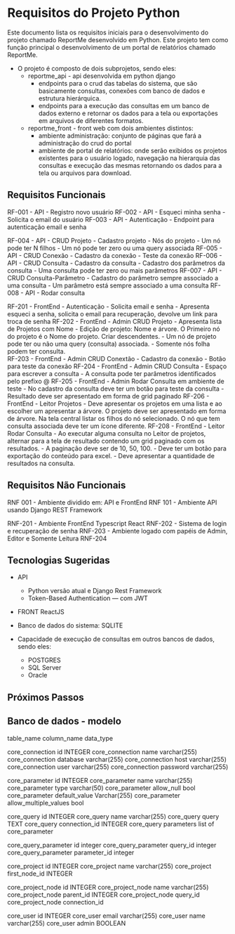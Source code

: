 # Requisitos do Projeto Python

Este documento lista os requisitos iniciais para o desenvolvimento do projeto chamado ReportMe desenvolvido em Python.
Este projeto tem como função principal o desenvolvimento de um portal de relatórios chamado ReportMe. 
- O projeto é composto de dois subprojetos, sendo eles:
    - reportme_api - api desenvolvida em python django 
        - endpoints para o crud das tabelas do sistema, que são basicamente consultas, conexões com banco de dados e estrutura hierárquica.
        - endpoints para a execução das consultas em um banco de dados externo e retornar os dados para a tela ou exportações em arquivos de diferentes formatos.
    - reportme_front - front web com dois ambientes distintos:
        - ambiente administração: conjunto de páginas que fará a administração do crud do portal
        - ambiente de portal de relatórios: onde serão exibidos os projetos existentes para o usuário logado, navegação na hierarquia das consultas e execução das mesmas retornando os dados para a tela ou arquivos para download.

## Requisitos Funcionais

RF-001 - API - Registro novo usuário
RF-002 - API - Esqueci minha senha
    - Solicita o email do usuário
RF-003 - API - Autenticação 
    - Endpoint para autenticação email e senha

RF-004 - API - CRUD Projeto
    - Cadastro projeto
    - Nós do projeto
    - Um nó pode ter N filhos
    - Um nó pode ter zero ou uma query associada
RF-005 - API - CRUD Conexão
    - Cadastro da conexão
    - Teste da conexão
RF-006 - API - CRUD Consulta
    - Cadastro da consulta
    - Cadastro dos parâmetros da consulta
    - Uma consulta pode ter zero ou mais parâmetros
RF-007 - API - CRUD Consulta-Parâmetro
    - Cadastro do parâmetro sempre associado a uma consulta
    - Um parâmetro está sempre associado a uma consulta
RF-008 - API - Rodar consulta
    


RF-201 - FrontEnd - Autenticação
    - Solicita email e senha
    - Apresenta esqueci a senha, solicita o email para recuperação, devolve um link para troca de senha
RF-202 - FrontEnd - Admin CRUD Projeto
    - Apresenta lista de Projetos com Nome
    - Edição de projeto: Nome e árvore. O Primeiro nó do projeto é o Nome do projeto. Criar descendentes.
    - Um nó de projeto pode ter ou não uma query (consulta) associada. 
    - Somente nós folha podem ter consulta.  
RF-203 - FrontEnd - Admin CRUD Conextão
    - Cadastro da conexão
    - Botão para teste da conexão
RF-204 - FrontEnd - Admin CRUD Consulta
    - Espaço para escrever a consulta
    - A consulta pode ter parâmetros identificados pelo prefixo @
RF-205 - FrontEnd - Admin Rodar Consulta em ambiente de teste
    - No cadastro da consulta deve ter um botão para teste da consulta
    - Resultado deve ser apresentado em forma de grid paginado
RF-206 - FrontEnd - Leitor Projetos
    - Deve apresentar os projetos em uma lista e ao escolher um apresentar a árvore. O projeto deve ser apresentado em forma de árvore. Na tela central listar os filhos do nó selecionado. O nó que tem consulta associada deve ter um ícone diferente.
RF-208 - FrontEnd - Leitor Rodar Consulta
    - Ao executar alguma consulta no Leitor de projetos, alternar para a tela de resultado contendo um grid paginado com os resultados.
    - A paginação deve ser de 10, 50, 100.
    - Deve ter um botão para exportação do conteúdo para excel.
    - Deve apresentar a quantidade de resultados na consulta.




## Requisitos Não Funcionais
RNF 001 - Ambiente dividido em: API e FrontEnd
RNF 101 - Ambiente API usando Django REST Framework

RNF-201 - Ambiente FrontEnd Typescript React
RNF-202 - Sistema de login e recuperação de senha
RNF-203 - Ambiente logado com papéis de Admin, Editor e Somente Leitura
RNF-204


## Tecnologias Sugeridas
- API
    - Python versão atual e Django Rest Framework
    - Token-Based Authentication — com JWT
- FRONT
    ReactJS

- Banco de dados do sistema: SQLITE
- Capacidade de execução de consultas em outros bancos de dados, sendo eles:
    - POSTGRES
    - SQL Server
    - Oracle

## Próximos Passos


## Banco de dados - modelo

table_name	column_name	data_type

core_connection	id	INTEGER
core_connection	name	varchar(255)
core_connection	database	varchar(255)
core_connection	host	varchar(255)
core_connection	user	varchar(255)
core_connection	password	varchar(255)

core_parameter	id	INTEGER
core_parameter	name	varchar(255)
core_parameter	type	varchar(50)
core_parameter	allow_null	bool
core_parameter	default_value	Varchar(255)
core_parameter	allow_multiple_values	bool

core_query	id	INTEGER
core_query	name	varchar(255)
core_query	query	TEXT
core_query	connection_id	INTEGER
core_query parameters list of core_parameter

core_query_parameter	id	integer
core_query_parameter	query_id	integer
core_query_parameter	parameter_id	integer

core_project id INTEGER
core_project name varchar(255)
core_project first_node_id INTEGER

core_project_node id INTEGER
core_project_node name varchar(255)
core_project_node parent_id INTEGER
core_project_node query_id
core_project_node connection_id

core_user id INTEGER
core_user email varchar(255)
core_user name varchar(255)
core_user admin BOOLEAN

